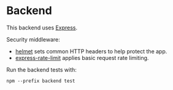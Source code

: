 # Backend

This backend uses [Express](https://expressjs.com/).

Security middleware:

- [helmet](https://github.com/helmetjs/helmet) sets common HTTP headers to help protect the app.
- [express-rate-limit](https://github.com/nfriedly/express-rate-limit) applies basic request rate limiting.

Run the backend tests with:

```
npm --prefix backend test
```

